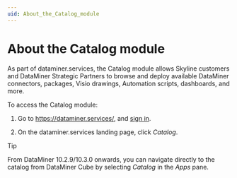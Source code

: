 ```yaml
---
uid: About_the_Catalog_module
---
```


# About the Catalog module

As part of dataminer.services, the Catalog module allows Skyline customers and DataMiner Strategic Partners to browse and deploy available DataMiner connectors, packages, Visio drawings, Automation scripts, dashboards, and more.

To access the Catalog module:

1. Go to <https://dataminer.services/>, and [sign in](xref:Logging_on_to_the_DataMiner_Cloud_Platform).

1. On the dataminer.services landing page, click *Catalog*.

> [!TIP]
> From DataMiner 10.2.9/10.3.0 onwards, you can navigate directly to the catalog from DataMiner Cube by selecting *Catalog* in the *Apps* pane.
